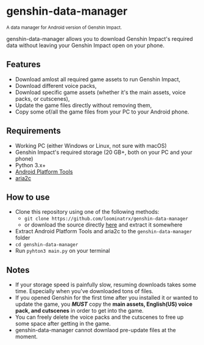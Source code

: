 # genshin-data-manager

<sup>A data manager for Android version of Genshin Impact.</sup>

genshin-data-manager allows you to download Genshin Impact's required data without leaving your Genshin Impact open on your phone.

## Features

- Download amlost all required game assets to run Genshin Impact,
- Download different voice packs,
- Download specific game assets (whether it's the main assets, voice packs, or cutscenes),
- Update the game files directly without removing them,
- Copy some of/all the game files from your PC to your Android phone.

## Requirements

- Working PC (either Windows or Linux, not sure with macOS)
- Genshin Impact's required storage (20 GB+, both on your PC and your phone)
- Python 3.x+
- [Android Platform Tools](https://developer.android.com/tools/releases/platform-tools#downloads)
- [aria2c](https://github.com/aria2/aria2/releases)

## How to use

- Clone this repository using one of the following methods:
    - `git clone https://github.com/loominatrx/genshin-data-manager`
    - or download the source directly [here](https://github.com/loominatrx/genshin-data-manager/archive/refs/heads/new.zip) and extract it somewhere
- Extract Android Platform Tools and aria2c to the `genshin-data-manager` folder
- `cd genshin-data-manager`
- Run `pyhton3 main.py` on your terminal

## Notes

- If your storage speed is painfully slow, resuming downloads takes some time. Especially when you've downloaded tons of files.
- If you opened Genshin for the first time after you installed it or wanted to update the game, you ***MUST*** copy the **main assets, English(US) voice pack, and cutscenes** in order to get into the game.
- You can freely delete the voice packs and the cutscenes to free up some space after getting in the game.
- genshin-data-manager cannot downlaod pre-update files at the moment.